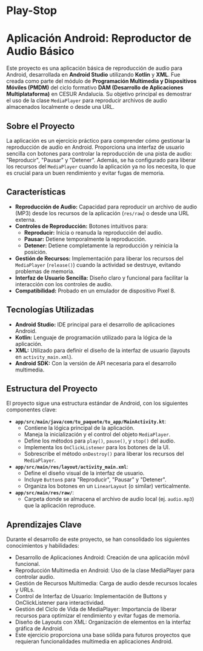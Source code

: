 # Play-Stop

# Aplicación Android: Reproductor de Audio Básico

Este proyecto es una aplicación básica de reproducción de audio para Android, desarrollada en **Android Studio** utilizando **Kotlin** y **XML**. Fue creada como parte del módulo de **Programación Multimedia y Dispositivos Móviles (PMDM)** del ciclo formativo **DAM (Desarrollo de Aplicaciones Multiplataforma)** en CESUR Andalucía. Su objetivo principal es demostrar el uso de la clase `MediaPlayer` para reproducir archivos de audio almacenados localmente o desde una URL.

## Sobre el Proyecto

La aplicación es un ejercicio práctico para comprender cómo gestionar la reproducción de audio en Android. Proporciona una interfaz de usuario sencilla con botones para controlar la reproducción de una pista de audio: "Reproducir", "Pausar" y "Detener". Además, se ha configurado para liberar los recursos del `MediaPlayer` cuando la aplicación ya no los necesita, lo que es crucial para un buen rendimiento y evitar fugas de memoria.

## Características

* **Reproducción de Audio:** Capacidad para reproducir un archivo de audio (MP3) desde los recursos de la aplicación (`res/raw`) o desde una URL externa.
* **Controles de Reproducción:** Botones intuitivos para:
    * **Reproducir:** Inicia o reanuda la reproducción del audio.
    * **Pausar:** Detiene temporalmente la reproducción.
    * **Detener:** Detiene completamente la reproducción y reinicia la posición.
* **Gestión de Recursos:** Implementación para liberar los recursos del `MediaPlayer` (`release()`) cuando la actividad se destruye, evitando problemas de memoria.
* **Interfaz de Usuario Sencilla:** Diseño claro y funcional para facilitar la interacción con los controles de audio.
* **Compatibilidad:** Probado en un emulador de dispositivo Pixel 8.

## Tecnologías Utilizadas

* **Android Studio:** IDE principal para el desarrollo de aplicaciones Android.
* **Kotlin:** Lenguaje de programación utilizado para la lógica de la aplicación.
* **XML:** Utilizado para definir el diseño de la interfaz de usuario (layouts en `activity_main.xml`).
* **Android SDK:** Con la versión de API necesaria para el desarrollo multimedia.

## Estructura del Proyecto

El proyecto sigue una estructura estándar de Android, con los siguientes componentes clave:

* **`app/src/main/java/com/tu_paquete/tu_app/MainActivity.kt`**:
    * Contiene la lógica principal de la aplicación.
    * Maneja la inicialización y el control del objeto `MediaPlayer`.
    * Define los métodos para `play()`, `pause()`, y `stop()` del audio.
    * Implementa los `OnClickListener` para los botones de la UI.
    * Sobrescribe el método `onDestroy()` para liberar los recursos del `MediaPlayer`.
* **`app/src/main/res/layout/activity_main.xml`**:
    * Define el diseño visual de la interfaz de usuario.
    * Incluye `Button`s para "Reproducir", "Pausar" y "Detener".
    * Organiza los botones en un `LinearLayout` (o similar) verticalmente.
* **`app/src/main/res/raw/`**:
    * Carpeta donde se almacena el archivo de audio local (ej. `audio.mp3`) que la aplicación reproduce.

## Aprendizajes Clave

Durante el desarrollo de este proyecto, se han consolidado los siguientes conocimientos y habilidades:

* Desarrollo de Aplicaciones Android: Creación de una aplicación móvil funcional.
* Reproducción Multimedia en Android: Uso de la clase MediaPlayer para controlar audio.
* Gestión de Recursos Multimedia: Carga de audio desde recursos locales y URLs.
* Control de Interfaz de Usuario: Implementación de Buttons y OnClickListener para interactividad.
* Gestión del Ciclo de Vida de MediaPlayer: Importancia de liberar recursos para optimizar el rendimiento y evitar fugas de memoria.
* Diseño de Layouts con XML: Organización de elementos en la interfaz gráfica de Android.
* Este ejercicio proporciona una base sólida para futuros proyectos que requieran funcionalidades multimedia en aplicaciones Android.
